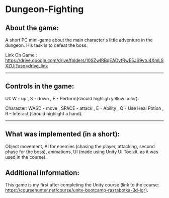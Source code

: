 # Dungeon-Fighting

About the game:
-------------------------------------------------------------------------------------------------------------------------------------------------------
A short PC mini-game about the main character's little adventure in the dungeon.
 His task is to defeat the boss.

Link On Game : https://drive.google.com/drive/folders/10SZwIRBqEADvtRwE5JS9vtu4XmLSXZUj?usp=drive_link

-------------------------------------------------------------------------------------------------------------------------------------------------------
 Controls in the game:
-------------------------------------------------------------------------------------------------------------------------------------------------------
 UI:
 W - up , S - down , E - Perform(should highligh yellow color).

 Character:
 WASD - move , SPACE - attack , E - Ability , Q - Use Heal Potion , R - Interact (should highlight a hand). 

-------------------------------------------------------------------------------------------------------------------------------------------------------
What was implemented (in a short):
-------------------------------------------------------------------------------------------------------------------------------------------------------
Object movement, AI for enemies (chasing the player, attacking, second phase for the boss), animations,
 UI (made using Unity UI Toolkit, as it was used in the course).

Additional information:
-------------------------------------------------------------------------------------------------------------------------------------------------------
This game is my first after completing the Unity course (link to the course: https://coursehunter.net/course/unity-bootcamp-razrabotka-3d-igr).


